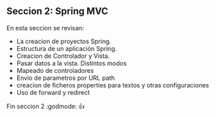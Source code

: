 ## Seccion 2: Spring MVC

En esta seccion se revisan:
- La creacion de proyectos Spring.
- Estructura de un aplicación Spring.
- Creacion de Controlador y Vista.
- Pasar datos a la vista. Distintos modos
- Mapeado de controladores 
- Envio de parametros por URL path
- creacion de ficheros properties para textos y otras configuraciones
- Uso de forward y redirect

Fin seccion 2 :godmode: :+1: